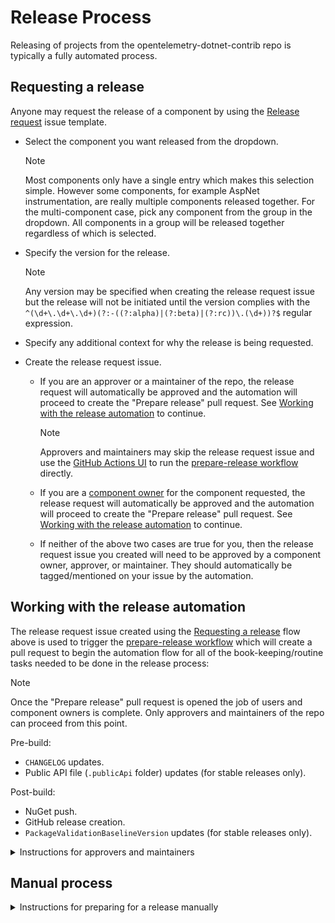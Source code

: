 
# Release Process

Releasing of projects from the opentelemetry-dotnet-contrib repo is typically a
fully automated process.

## Requesting a release

Anyone may request the release of a component by using the [Release
request](https://github.com/open-telemetry/opentelemetry-dotnet-contrib/issues/new?assignees=&labels=release&projects=&template=release_request.yml&title=%5Brelease+request%5D+)
issue template.

* Select the component you want released from the dropdown.

  > [!NOTE]
  > Most components only have a single entry which makes this selection simple.
    However some components, for example AspNet instrumentation, are really
    multiple components released together. For the multi-component case, pick
    any component from the group in the dropdown. All components in a group will
    be released together regardless of which is selected.

* Specify the version for the release.

  > [!NOTE]
  > Any version may be specified when creating the release request issue but the
    release will not be initiated until the version complies with the
    `^(\d+\.\d+\.\d+)(?:-((?:alpha)|(?:beta)|(?:rc))\.(\d+))?$` regular
    expression.

* Specify any additional context for why the release is being requested.

* Create the release request issue.

  * If you are an approver or a maintainer of the repo, the release request will
    automatically be approved and the automation will proceed to create the
    "Prepare release" pull request. See [Working with the release
    automation](#working-with-the-release-automation) to continue.

    > [!NOTE]
    > Approvers and maintainers may skip the release request issue and use the
      [GitHub Actions
      UI](https://github.com/open-telemetry/opentelemetry-dotnet-contrib/actions/workflows/prepare-release.yml)
      to run the [prepare-release
      workflow](https://github.com/open-telemetry/opentelemetry-dotnet-contrib/blob/main/.github/workflows/prepare-release.yml)
      directly.

  * If you are a [component
    owner](https://github.com/open-telemetry/opentelemetry-dotnet-contrib/blob/main/.github/component_owners.yml)
    for the component requested, the release request will automatically be
    approved and the automation will proceed to create the "Prepare release"
    pull request. See [Working with the release
    automation](#working-with-the-release-automation) to continue.

  * If neither of the above two cases are true for you, then the release request
    issue you created will need to be approved by a component owner, approver,
    or maintainer. They should automatically be tagged/mentioned on your issue
    by the automation.

## Working with the release automation

The release request issue created using the [Requesting a
release](#requesting-a-release) flow above is used to trigger the
[prepare-release
workflow](https://github.com/open-telemetry/opentelemetry-dotnet-contrib/blob/main/.github/workflows/prepare-release.yml)
which will create a pull request to begin the automation flow for all of the
book-keeping/routine tasks needed to be done in the release process:

> [!NOTE]
> Once the "Prepare release" pull request is opened the job of users and
  component owners is complete. Only approvers and maintainers of the repo can
  proceed from this point.

Pre-build:

* `CHANGELOG` updates.
* Public API file (`.publicApi` folder) updates (for stable releases only).

Post-build:

* NuGet push.
* GitHub release creation.
* `PackageValidationBaselineVersion` updates (for stable releases only).

<details>
<summary>Instructions for approvers and maintainers</summary>

1. Review and merge the opened "Prepare release" pull request.

2. Post a comment with "/CreateReleaseTag" in the body. This will tell the
   [Prepare for a
   release](https://github.com/open-telemetry/opentelemetry-dotnet-contrib/actions/workflows/prepare-release.yml)
   workflow to push the tag for the merge commit of the PR which will trigger
   the [Build, pack, and
   publish](https://github.com/open-telemetry/opentelemetry-dotnet-contrib/actions/workflows/publish-packages.yml)
   workflow.

3. Wait for the [Build, pack, and
   publish](https://github.com/open-telemetry/opentelemetry-dotnet-contrib/actions/workflows/publish-packages.yml)
   workflow to complete. When complete a trigger will automatically add a
   comment on the "Prepare Release" PR with a link to the package artifacts and
   GitHub release.

4. If a new stable version of the component was released, a PR should have been
   automatically created by the [Complete
   release](https://github.com/open-telemetry/opentelemetry-dotnet-contrib/actions/workflows/post-release.yml)
   workflow to update the `PackageValidationBaselineVersion` property in project
   files (`.csproj`) to the just released stable version. Merge that PR once the
   build passes (this requires the packages be available on NuGet).
</details>

## Manual process

<details>
<summary>Instructions for preparing for a release manually</summary>

## Pre-requisites

To carry out the release successfully, make sure you fulfill the following:

1. You must be a maintainer on the repo. This will allow you to push tags to
`main` branch and create a GitHub release later on.

2. Have access to the NuGet token for releasing the project to NuGet.org
OpenTelemetry account.

## Pre-steps

1. Decide on the version to use for the release.

2. Update the `CHANGELOG.md` file for your project with relevant details.
Replace any "Unreleased" heading with this version and add the release date.

3. If you are releasing stable version, update public API definition in
`PublicAPI.Shipped.txt` files and cleanup corresponding
`PublicAPI.Unshipped.txt`.

4. Submit a PR to update `CHANGELOG.md` and get it merged to `main` branch.

## Steps

*Note:* Before starting with the following steps, ensure that the latest commit
on the `main` branch is the one which added/updated the `CHANGELOG.md` to the
project being released. *This latest commit will be tagged on the release.*

1. Create and push git tag for the project and the version of the project you
   want to release. The version should be the one used in the **Pre-steps** to
   update the Changelog.

    Note: In the below examples `git push origin` is used. If running in a fork,
    add the main repo as `upstream` and use `git push upstream` instead. Pushing
    a tag to `origin` in a fork pushes the tag to the fork.

    ```powershell
    git tag -a <PROJECT TAG PREFIX>-<VERSION> -m "<PROJECT TAG PREFIX>-<VERSION>"
    ```

    You can find the project tag prefix in the `.csproj` file for the project.
    Look for value of the `<MinVerTagPrefix>` tag.
    See the example [here](https://github.com/open-telemetry/opentelemetry-dotnet-contrib/blob/22f2eb1026162510571241eae1eb6c2952146ace/src/OpenTelemetry.Contrib.Instrumentation.AWS/OpenTelemetry.Contrib.Instrumentation.AWS.csproj#L6).

    ```powershell
    git push origin <PROJECT TAG PREFIX>-<VERSION>
    ```

    **Example:**

    ```powershell
    git tag -a Instrumentation.AWS-1.0.0 -m "Instrumentation.AWS-1.0.0"
    git push origin Instrumentation.AWS-1.0.0
    ```

    **Note:** If you are releasing more than one inter-dependent projects
    that need to go out together, you should create and push all the relevant
    tags together. This will ensure that [MinVer](https://github.com/adamralph/minver#how-it-works)
    will pick up the version for each project is what you specified in the
    tags instead of calculating the version based on the tag depth in the commit
    history.

    This will trigger the building and packaging workflow for the project.

2. Navigate to the
   [**Actions**](https://github.com/open-telemetry/opentelemetry-dotnet-contrib/actions)
   tab on the repo and monitor the "Pack YOUR_PROJECT_NAME" workflow. The last
   step in the workflow is to publish to NuGet.org and prepare corresponding
   GitHub release page.

3. Validate that the new version (as specified in step 1) of the project is
   successfully published to NuGet.org under OpenTelemetry owner.

4. Validate that the new version was published in GitHub.

5. If you released stable package, update `PackageValidationBaselineVersion`
   in corresponding `csproj` file.

</details>
